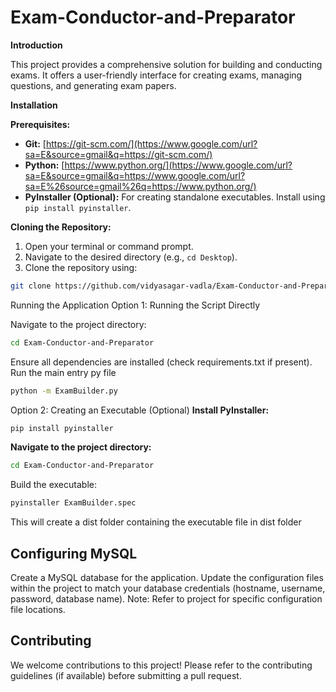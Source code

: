 # Exam-Conductor-and-Preparator

**Introduction**

This project provides a comprehensive solution for building and conducting exams. It offers a user-friendly interface for creating exams, managing questions, and generating exam papers.

**Installation**

**Prerequisites:**

* **Git:** [https://git-scm.com/](https://www.google.com/url?sa=E&source=gmail&q=https://git-scm.com/)
* **Python:** [https://www.python.org/](https://www.google.com/url?sa=E&source=gmail&q=https://www.google.com/url?sa=E%26source=gmail%26q=https://www.python.org/)
* **PyInstaller (Optional):** For creating standalone executables. Install using `pip install pyinstaller`.

**Cloning the Repository:**

1. Open your terminal or command prompt.
2. Navigate to the desired directory (e.g., `cd Desktop`).
3. Clone the repository using:

```bash
git clone https://github.com/vidyasagar-vadla/Exam-Conductor-and-Preparator.git
```
Running the Application
Option 1: Running the Script Directly

Navigate to the project directory: 
```bash
cd Exam-Conductor-and-Preparator
```
Ensure all dependencies are installed (check requirements.txt if present).
Run the main entry py file
```bash
python -m ExamBuilder.py
```
Option 2: Creating an Executable (Optional)
**Install PyInstaller:**
```bash
pip install pyinstaller
```
**Navigate to the project directory:**
```bash
cd Exam-Conductor-and-Preparator
```
Build the executable: 
```bash
pyinstaller ExamBuilder.spec
``` 
This will create a dist folder containing the executable file in dist folder

## Configuring MySQL
Create a MySQL database for the application.
Update the configuration files within the project to match your database credentials (hostname, username, password, database name).
Note: Refer to project for specific configuration file locations.

## Contributing
We welcome contributions to this project! Please refer to the contributing guidelines (if available) before submitting a pull request.
